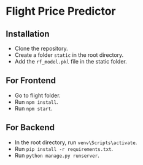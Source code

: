 # Flight Price Predictor

## Installation

- Clone the repository.
- Create a folder ```static``` in the root directory.
- Add the ```rf_model.pkl``` file in the static folder.

## For Frontend

- Go to flight folder.
- Run ```npm install```.
- Run ```npm start```.

## For Backend

- In the root directory, run ```venv\Scripts\activate```.
- Run ```pip install -r requirements.txt```.
- Run ```python manage.py runserver```.
